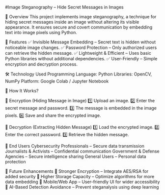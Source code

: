 #Image Steganography – Hide Secret Messages in Images

📌 Overview
This project implements image steganography, a technique for hiding secret messages inside an image without altering its visible appearance. It ensures secure and covert communication by embedding text into image pixels using Python.

🚀 Features
✅ Invisible Message Embedding – Secret text is hidden without noticeable image changes.
✅ Password Protection – Only authorized users can retrieve the hidden message.
✅ Lightweight & Efficient – Uses basic Python libraries without additional dependencies.
✅ User-Friendly – Simple encryption and decryption process.

🛠️ Technology Used
Programming Language: Python
Libraries: OpenCV, NumPy
Platform: Google Colab / Jupyter Notebook

🎯 How It Works?

🔹 Encryption (Hiding Message in Image)
1️⃣ Upload an image.
2️⃣ Enter the secret message and password.
3️⃣ The message is embedded in the image pixels.
4️⃣ Save and share the encrypted image.

🔹 Decryption (Extracting Hidden Message)
1️⃣ Load the encrypted image.
2️⃣ Enter the correct password.
3️⃣ Retrieve the hidden message.

👥 End Users
Cybersecurity Professionals – Secure data transmission
Journalists & Activists – Confidential communication
Government & Defense Agencies – Secure intelligence sharing
General Users – Personal data protection

🔮 Future Enhancements
🔹 Stronger Encryption – Integrate AES/RSA for added security
🔹 Higher Storage Capacity – Optimize algorithms for more data embedding
🔹 Mobile/Web App – User-friendly UI for wider accessibility
🔹 AI-Based Detection Avoidance – Prevent steganalysis using deep learning

